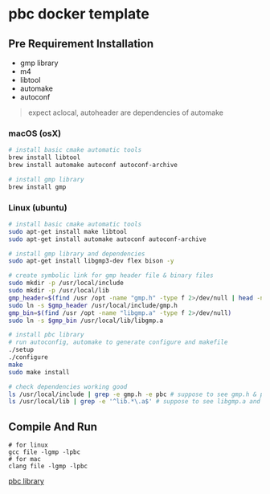 # pbc docker template

## Pre Requirement Installation

- gmp library
- m4
- libtool
- automake
- autoconf

> expect aclocal, autoheader are dependencies of automake

### macOS (osX)
```bash
# install basic cmake automatic tools
brew install libtool
brew install automake autoconf autoconf-archive

# install gmp library
brew install gmp
```

### Linux (ubuntu)
```bash
# install basic cmake automatic tools
sudo apt-get install make libtool
sudo apt-get install automake autoconf autoconf-archive

# install gmp library and dependencies
sudo apt-get install libgmp3-dev flex bison -y
```

```bash
# create symbolic link for gmp header file & binary files
sudo mkdir -p /usr/local/include
sudo mkdir -p /usr/local/lib
gmp_header=$(find /usr /opt -name "gmp.h" -type f 2>/dev/null | head -n 1)
sudo ln -s $gmp_header /usr/local/include/gmp.h
gmp_bin=$(find /usr /opt -name "libgmp.a" -type f 2>/dev/null)
sudo ln -s $gmp_bin /usr/local/lib/libgmp.a

# install pbc library
# run autoconfig, automake to generate configure and makefile
./setup
./configure
make
sudo make install

# check dependencies working good
ls /usr/local/include | grep -e gmp.h -e pbc # suppose to see gmp.h & pbc both
ls /usr/local/lib | grep -e '^lib.*\.a$' # suppose to see libgmp.a and libpbc.a
```


## Compile And Run

```
# for linux
gcc file -lgmp -lpbc
# for mac
clang file -lgmp -lpbc
```

[pbc library](https://crypto.stanford.edu/pbc/manual/)